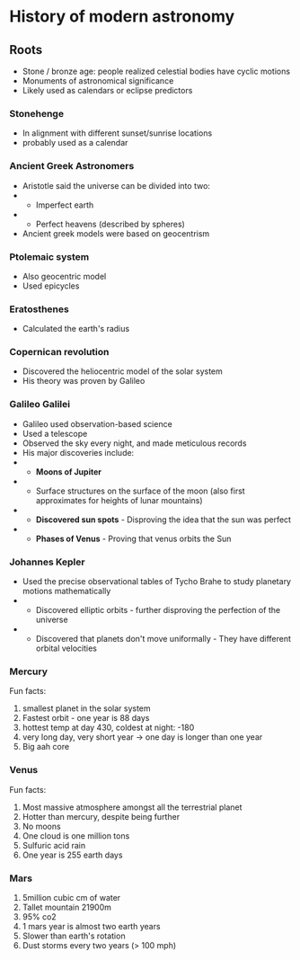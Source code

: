 # History of modern astronomy
## Roots
* Stone / bronze age: people realized celestial bodies have cyclic motions
* Monuments of astronomical significance
* Likely used as calendars or eclipse predictors
### Stonehenge
* In alignment with different sunset/sunrise locations
* probably used as a calendar
### Ancient Greek Astronomers
* Aristotle said the universe can be divided into two:
* * Imperfect earth
* * Perfect heavens (described by spheres)
* Ancient greek models were based on geocentrism
### Ptolemaic system
* Also geocentric model
* Used epicycles
### Eratosthenes
* Calculated the earth's radius
### Copernican revolution
* Discovered the heliocentric model of the solar system
* His theory was proven by Galileo
### Galileo Galilei
* Galileo used observation-based science
* Used a telescope
* Observed the sky every night, and made meticulous records
* His major discoveries include:
* * **Moons of Jupiter**
* * Surface structures on the surface of the moon (also first approximates for heights of lunar mountains)
* * **Discovered sun spots** - Disproving the idea that the sun was perfect
* * **Phases of Venus** - Proving that venus orbits the Sun
### Johannes Kepler
* Used the precise observational tables of Tycho Brahe to study planetary motions mathematically
* * Discovered elliptic orbits - further disproving the perfection of the universe
* * Discovered that planets don't move uniformally - They have different orbital velocities

### Mercury
Fun facts:
1. smallest planet in the solar system
2. Fastest orbit - one year is 88 days
3. hottest  temp at day 430, coldest at night: -180
4. very long day, very short year -> one day is longer than one year
5. Big aah core
### Venus
Fun facts:
1. Most massive atmosphere amongst all the terrestrial planet
2. Hotter than mercury, despite being further
3. No moons
4. One cloud is one million tons
5. Sulfuric acid rain
6. One year is 255 earth days

### Mars
1. 5million cubic cm of water
2. Tallet mountain 21900m
3. 95% co2
4. 1 mars year is almost two earth years
5. Slower than earth's rotation
6. Dust storms every two years (> 100 mph)